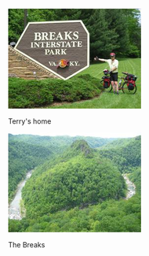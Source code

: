 ![Breaks-1](../images/Breaks-1.JPG)

Terry's home


![Breaks-2](../images/Breaks-2.JPG)

The Breaks

